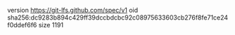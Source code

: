 version https://git-lfs.github.com/spec/v1
oid sha256:dc9283b894c429ff39dccbdcbc92c08975633603cb276f8fe71ce24f0ddef6f6
size 1191
